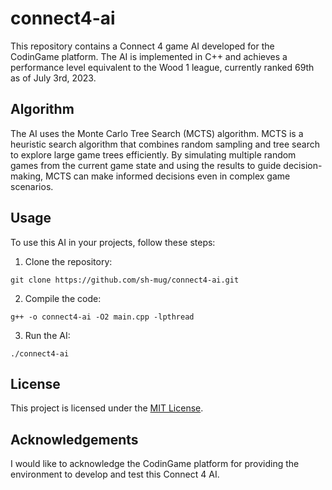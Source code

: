 # connect4-ai

This repository contains a Connect 4 game AI developed for the CodinGame platform. The AI is implemented in C++ and achieves a performance level equivalent to the Wood 1 league, currently ranked 69th as of July 3rd, 2023.

## Algorithm

The AI uses the Monte Carlo Tree Search (MCTS) algorithm. MCTS is a heuristic search algorithm that combines random sampling and tree search to explore large game trees efficiently. By simulating multiple random games from the current game state and using the results to guide decision-making, MCTS can make informed decisions even in complex game scenarios.

## Usage

To use this AI in your projects, follow these steps:

1. Clone the repository:

```shell
git clone https://github.com/sh-mug/connect4-ai.git
```

2. Compile the code:

```shell
g++ -o connect4-ai -O2 main.cpp -lpthread
```

3. Run the AI:

```shell
./connect4-ai
```

## License

This project is licensed under the [MIT License](LICENSE.md).

## Acknowledgements

I would like to acknowledge the CodinGame platform for providing the environment to develop and test this Connect 4 AI.
